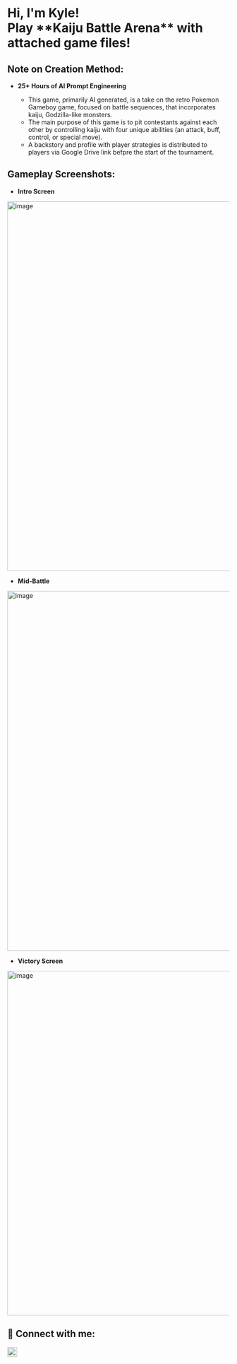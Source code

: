 <h1>Hi, I'm Kyle! <br/> <b>Play **Kaiju Battle Arena** with attached game files!</b>

<h2>Note on Creation Method:</h2>

- <b>25+ Hours of AI Prompt Engineering</b>

  - This game, primarily AI generated, is a take on the retro Pokemon Gameboy game, focused on battle sequences, that incorporates kaiju, Godzilla-like monsters.
  - The main purpose of this game is to pit contestants against each other by controlling kaiju with four unique abilities (an attack, buff, control, or special move).
  - A backstory and profile with player strategies is distributed to players via Google Drive link befpre the start of the tournament.
 
<h2>Gameplay Screenshots:</h2>

- <b>Intro Screen</b>
<img width="1854" height="838" alt="image" src="https://github.com/user-attachments/assets/74379299-e882-4f1e-b0d8-d9a4c95779af" />

- <b>Mid-Battle</b>
<img width="1012" height="816" alt="image" src="https://github.com/user-attachments/assets/8a16995c-0037-4db6-99af-0b5233a1ab40" />

- <b>Victory Screen</b>
<img width="1184" height="781" alt="image" src="https://github.com/user-attachments/assets/85fd825b-fea5-4076-9dfb-b1a07e8098bf" />



<h2> 🤳 Connect with me:</h2>

[<img align="left" alt="Yorkyle | LinkedIn" width="22px" src="https://cdn.jsdelivr.net/npm/simple-icons@v3/icons/linkedin.svg" />][linkedin]

[linkedin]: https://linkedin.com/in/kyle-york-cyber

<!--
**yorkyle/yorkyle** is a ✨ _special_ ✨ repository because its `README.md` (this file) appears on your GitHub profile.
